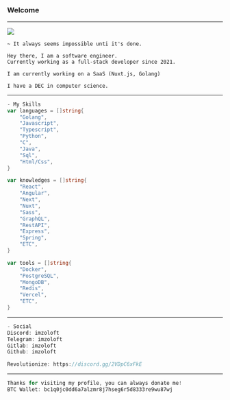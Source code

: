 ## <h3>Welcome</h3>

---

![](https://cdn.discordapp.com/attachments/1065385280393203892/1234201670561562725/YQgT.gif?ex=662fdf60&is=662e8de0&hm=0b3ea51e8beba7e5a01c611f5dadc01bf0b2f052049712607deca70d0d7a8897&)

```
~ It always seems impossible unti it's done.

Hey there, I am a software engineer.
Currently working as a full-stack developer since 2021.

I am currently working on a SaaS (Nuxt.js, Golang)

I have a DEC in computer science.
```

---

```go
- My Skills
var languages = []string{
    "Golang",
    "Javascript",
    "Typescript",
    "Python",
    "C",
    "Java",
    "Sql",
    "Html/Css",
}

var knowledges = []string{
    "React",
    "Angular",
    "Next",
    "Nuxt",
    "Sass",
    "GraphQL",
    "RestAPI",
    "Express",
    "Spring",
    "ETC",
}

var tools = []string{
    "Docker",
    "PostgreSQL",
    "MongoDB",
    "Redis",
    "Vercel",
    "ETC",
}
```

---

```go
- Social
Discord: imzoloft
Telegram: imzoloft
Gitlab: imzoloft
Github: imzoloft

Revolutionize: https://discord.gg/2VDpC6xFkE
```

---

```go
Thanks for visiting my profile, you can always donate me!
BTC Wallet: bc1q0jc0dd6a7alzmr8j7hseg6r5d8333re9wu87wj
```
